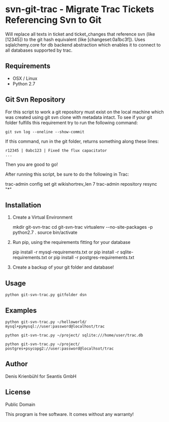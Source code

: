 svn-git-trac - Migrate Trac Tickets Referencing Svn to Git
==========================================================

Will replace all texts in ticket and ticket_changes that reference svn 
(like [12345]) to the git hash equivalent (like [changeset:0a1bc3f]). 
Uses sqlalchemy.core for db backend abstraction which enables it to 
connect to all databases supported by trac. 

Requirements
------------
 
 * OSX / Linux
 * Python 2.7 

Git Svn Repository
------------------

For this script to work a git repository must exist on the local machine
which was created using git svn clone with metadata intact. 
To see if your git folder fulfills this requirement try to run 
the following command:

    git svn log --oneline --show-commit

If this command, run in the git folder, returns something along these lines:

    r12345 | 0abc123 | Fixed the flux capacitator
    ...

Then you are good to go!

After running this script, be sure to do the following in Trac:

trac-admin <trac project dir> config set git wikishortrev_len 7
trac-admin <trac project dir> repository resync "*"

Installation
------------

1. Create a Virtual Environment

    mkdir git-svn-trac
    cd git-svn-trac
    virtualenv --no-site-packages -p python2.7 .
    source bin/activate

2. Run pip, using the requirements fitting for your database

    pip install -r mysql-requirements.txt
    or
    pip install -r sqlite-requirements.txt
    or
    pip install -r postgres-requirements.txt

3. Create a backup of your git folder and database!

Usage
-----

    python git-svn-trac.py gitfolder dsn

Examples
--------
    
    python git-svn-trac.py ~/helloworld/ mysql+pymysql://user:password@localhost/trac

    python git-svn-trac.py ~/project/ sqlite:///home/user/trac.db

    python git-svn-trac.py ~/project/ postgres+psycopg2://user:password@localhsot/trac

Author
------

Denis Krienbühl for Seantis GmbH

License
-------

Public Domain

This program is free software. It comes without any warranty!

